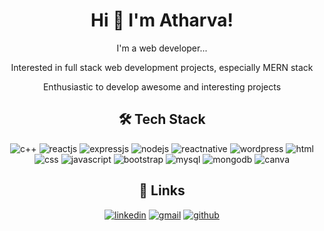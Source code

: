 
# <div align="center">Hi 👋 I'm Atharva!</div>

<div align="center">
  
  I'm a web developer...
  
  Interested in full stack web development projects, especially MERN stack
  
  Enthusiastic to develop awesome and interesting projects
</div>

## <div align="center">🛠 Tech Stack</div>
<div align="center">
  
  ![c++](https://img.shields.io/badge/C++-darkblue?style=for-the-badge&logo=cplusplus)
  ![reactjs](https://img.shields.io/badge/reactjs-blue?style=for-the-badge&logo=react&logoColor=Yellow&labelColor=rgb)
  ![expressjs](https://img.shields.io/badge/expressjs-yellow?style=for-the-badge&logo=express)
  ![nodejs](https://img.shields.io/badge/nodejs-green?style=for-the-badge&logo=node.js)
  ![reactnative](https://img.shields.io/badge/reactnative-grey?style=for-the-badge&logo=react)
  ![wordpress](https://img.shields.io/badge/wordpress-blue?style=for-the-badge&logo=wordpress)
  ![html](https://img.shields.io/badge/html5-orange?style=for-the-badge&logo=html5)
  ![css](https://img.shields.io/badge/css3-blue?style=for-the-badge&logo=css3)
  ![javascript](https://img.shields.io/badge/javascript-black?style=for-the-badge&logo=javascript)
  ![bootstrap](https://img.shields.io/badge/bootstrap-563d7c?style=for-the-badge&logo=bootstrap)
  ![mysql](https://img.shields.io/badge/MySQL-goldenrod?style=for-the-badge&logo=mysql)
  ![mongodb](https://img.shields.io/badge/MongoDB-black?style=for-the-badge&logo=mongodb)
  ![canva](https://img.shields.io/badge/canva-navy?style=for-the-badge&logo=canva)
</div>

## <div align="center">🔗 Links</div>
<div align="center">
  
  [![linkedin](https://img.shields.io/badge/linkedin-0A66C2?style=for-the-badge&logo=linkedin&logoColor=white)](https://www.linkedin.com/in/atharva-sayankar-407223264)
  [![gmail](https://img.shields.io/badge/gmail-c71610?style=for-the-badge&logo=gmail&logoColor=white)](https://atharvasayankar31300@gmail.com)
  [![github](https://img.shields.io/badge/github-black?style=for-the-badge&logo=github&logoColor=white)](https://github.com/AtharvaSayankar)
</div>

<!--
**AtharvaSayankar/atharvasayankar** is a ✨ _special_ ✨ repository because its `README.md` (this file) appears on your GitHub profile.

Here are some ideas to get you started:

- 🔭 I’m currently working on ...
- 🌱 I’m currently learning ...
- 👯 I’m looking to collaborate on ...
- 🤔 I’m looking for help with ...
- 💬 Ask me about ...
- 📫 How to reach me: ...
- 😄 Pronouns: ...
- ⚡ Fun fact: ...
-->
